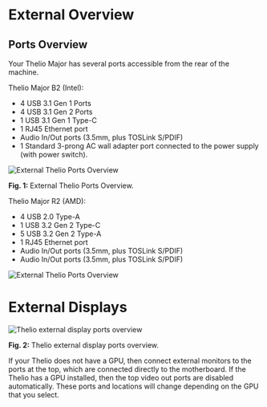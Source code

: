 # External Overview

## Ports Overview

Your Thelio Major has several ports accessible from the rear of the machine.

Thelio Major B2 (Intel):
- 4 USB 3.1 Gen 1 Ports
- 4 USB 3.1 Gen 2 Ports
- 1 USB 3.1 Gen 1 Type-C
- 1 RJ45 Ethernet port
- Audio In/Out ports (3.5mm, plus TOSLink S/PDIF)
- 1 Standard 3-prong AC wall adapter port connected to the power supply (with power switch).

![External Thelio Ports Overview](img/thelio-major-b2_back-ports.png)

**Fig. 1:** External Thelio Ports Overview.

Thelio Major R2 (AMD):
- 4 USB 2.0 Type-A
- 1 USB 3.2 Gen 2 Type-C
- 5 USB 3.2 Gen 2 Type-A
- 1 RJ45 Ethernet port
- Audio In/Out ports (3.5mm, plus TOSLink S/PDIF)
- Audio In/Out ports (3.5mm, plus TOSLink S/PDIF)

![External Thelio Ports Overview](img/thelio-major-r2_back-ports.png)

# External Displays

![Thelio external display ports overview](img/thelio-major-b2_video_ports-diagrams.png)

**Fig. 2:** Thelio external display ports overview.

If your Thelio does not have a GPU, then connect external monitors to the ports at the top, which are connected directly to the motherboard. If the Thelio has a GPU installed, then the top video out ports are disabled automatically. These ports and locations will change depending on the GPU that you select.

